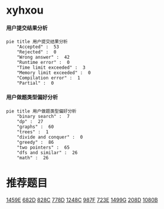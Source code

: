 # xyhxou

<!-- tabs:start -->



#### **用户提交结果分析**

```mermaid
pie title 用户提交结果分析
    "Accepted" :  53
    "Rejected" :  0
    "Wrong answer" :  42
    "Runtime error" :  0
    "Time limit exceeded" :  3
    "Memory limit exceeded" :  0
    "Compilation error" :  1
    "Partial" :  0
```

#### **用户做题类型偏好分析**

```mermaid
pie title 用户做题类型偏好分析
    "binary search" :  7
    "dp" :  27
    "graphs" :  60
    "trees" :  1
    "divide and conquer" :  0
    "greedy" :  86
    "two pointers" :  65
    "dfs and similar" :  26
    "math" :  26
```



<!-- tabs:end -->
# 推荐题目
[1459E](https://codeforces.com/contest/1459/problem/E)
[682D](https://codeforces.com/contest/682/problem/D)
[828C](https://codeforces.com/contest/828/problem/C)
[778D](https://codeforces.com/contest/778/problem/D)
[1248C](https://codeforces.com/contest/1248/problem/C)
[987F](https://codeforces.com/contest/987/problem/F)
[723E](https://codeforces.com/contest/723/problem/E)
[1499G](https://codeforces.com/contest/1499/problem/G)
[208D](https://codeforces.com/contest/208/problem/D)
[1080B](https://codeforces.com/contest/1080/problem/B)
